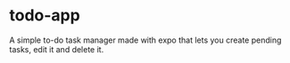 # todo-app
A simple to-do task manager made with expo that lets you create pending tasks, edit it and delete it.
